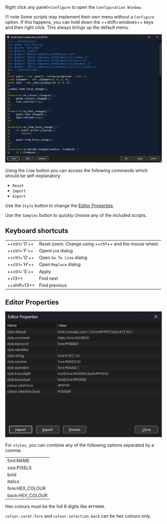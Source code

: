 Right click any panel>`Configure` to open the `Configuration Window`.

!!! note
	Some scripts may implement their own menu without a `Configure` option. If
	this happens, you can hold down the ++shift+windows++ keys and then right
	click. This always brings up the default menu.

![Configuration Window](images/configuration-window.png)

Using the `Code` button you can access the following commands which should be
self-explanatory.

- `Reset`
- `Import`
- `Export`

Use the `Style` button to change the [Editor Properties](#editor-properties).

Use the `Samples` button to quickly choose any of the included scripts.

## Keyboard shortcuts
|||
|---|---|
|++ctrl+'0'++|Reset zoom. Change using ++ctrl++ and the mouse wheel.|
|++ctrl+'F'++|Open`Find` dialog|
|++ctrl+'G'++|Open `Go To Line` dialog|
|++ctrl+'H'++|Open `Replace` dialog|
|++ctrl+'S'++|Apply|
|++f3++|Find next|
|++shift+f3++|Find previous|

## Editor Properties
![Editor Properties](images/editor-properties.png)

For `styles`, you can combine any of the following options
separated by a comma.

||
|---|
|font:NAME|
|size:PIXELS|
|bold|
|italics|
|fore:HEX_COLOUR|
|back:HEX_COLOUR|

Hex colours must be the full 6 digits like `#FF0000`.

`colour.caret.fore` and `colour.selection.back` can be hex colours only.
